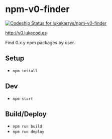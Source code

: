 npm-v0-finder
=============

[ ![Codeship Status for lukekarrys/npm-v0-finder](https://codeship.com/projects/67fe4630-841d-0133-ba02-7ecaf0f6959d/status?branch=master)](https://codeship.com/projects/121872)

http://v0.lukecod.es

Find 0.x.y npm packages by user.

## Setup

* `npm install`

## Dev

* `npm start`

## Build/Deploy

* `npm run build`
* `npm run deploy`
